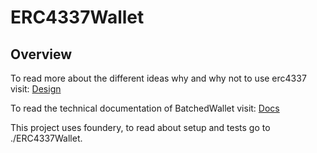 # ERC4337Wallet

## Overview

To read more about the different ideas why and why not to use erc4337 visit:
[Design]("./Docs/Design.md")  

To read the technical documentation of BatchedWallet visit:
[Docs]("./BatchedWallet.md")

This project uses foundery, to read about setup and tests go to ./ERC4337Wallet. 